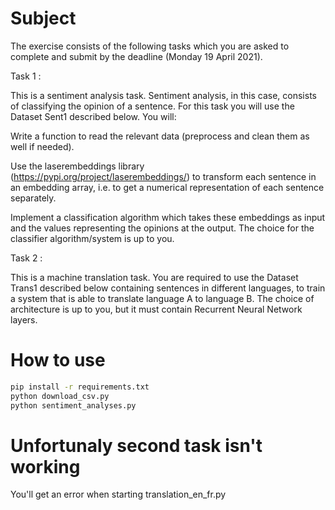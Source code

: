 # Subject

The exercise consists of the following tasks which you are asked to complete and submit by the deadline (Monday 19 April 2021).

Task 1 :

This is a sentiment analysis task. Sentiment analysis, in this case, consists of classifying the opinion of a sentence. For this task you will use the Dataset Sent1 described below. You will:

Write a function to read the relevant data (preprocess and clean them as well if needed).

Use the laserembeddings library (https://pypi.org/project/laserembeddings/) to transform each sentence in an embedding array, i.e. to get a numerical representation of each sentence separately.

Implement a classification algorithm which takes these embeddings as input and the values representing the opinions at the output. The choice for the classifier algorithm/system is up to you.

Task 2 :

This is a machine translation task. You are required to use the Dataset Trans1 described below containing sentences in different languages, to train a system that is able to translate language A to language B. The choice of architecture is up to you, but it must contain Recurrent Neural Network layers.

# How to use

```bash
pip install -r requirements.txt
python download_csv.py
python sentiment_analyses.py
```

# Unfortunaly second task isn't working
You'll get an error when starting translation_en_fr.py
